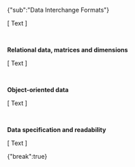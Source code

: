 {"sub":"Data Interchange Formats"}

[ Text ]

<br>

**Relational data, matrices and dimensions**

[ Text ]

<br>

**Object-oriented data**

[ Text ]

<br>

**Data specification and readability**

[ Text ]

{"break":true}